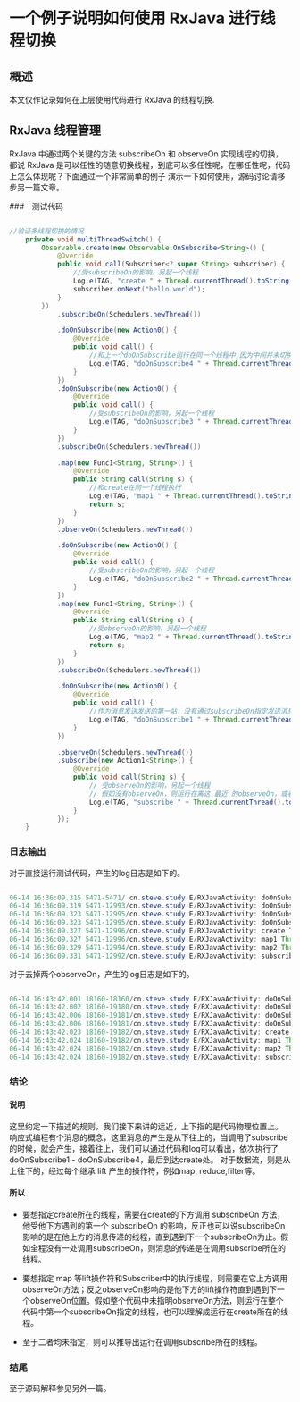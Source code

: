 # 一个例子说明如何使用  RxJava 进行线程切换

## 概述
本文仅作记录如何在上层使用代码进行 RxJava 的线程切换.

<!-- more -->

## RxJava 线程管理

RxJava 中通过两个关键的方法 subscribeOn 和 observeOn 实现线程的切换，都说 RxJava 是可以任性的随意切换线程，到底可以多任性呢，在哪任性呢，代码上怎么体现呢？下面通过一个非常简单的例子
演示一下如何使用，源码讨论请移步另一篇文章。

###　测试代码

```java

//验证多线程切换的情况
    private void multiThreadSwitch() {
        Observable.create(new Observable.OnSubscribe<String>() {
            @Override
            public void call(Subscriber<? super String> subscriber) {
                //受subscribeOn的影响，另起一个线程
                Log.e(TAG, "create " + Thread.currentThread().toString());
                subscriber.onNext("hello world");
            }
        })
            .subscribeOn(Schedulers.newThread())

            .doOnSubscribe(new Action0() {
                @Override
                public void call() {
                    //和上一个doOnSubscribe运行在同一个线程中,因为中间并未切换线程
                    Log.e(TAG, "doOnSubscribe4 " + Thread.currentThread().toString());
                }
            })
            .doOnSubscribe(new Action0() {
                @Override
                public void call() {
                    //受subscribeOn的影响，另起一个线程
                    Log.e(TAG, "doOnSubscribe3 " + Thread.currentThread().toString());
                }
            })
            .subscribeOn(Schedulers.newThread())

            .map(new Func1<String, String>() {
                @Override
                public String call(String s) {
                    //和create在同一个线程执行
                    Log.e(TAG, "map1 " + Thread.currentThread().toString());
                    return s;
                }
            })
            .observeOn(Schedulers.newThread())

            .doOnSubscribe(new Action0() {
                @Override
                public void call() {
                    //受subscribeOn的影响，另起一个线程
                    Log.e(TAG, "doOnSubscribe2 " + Thread.currentThread().toString());
                }
            })
            .map(new Func1<String, String>() {
                @Override
                public String call(String s) {
                    //受observeOn的影响，另起一个线程
                    Log.e(TAG, "map2 " + Thread.currentThread().toString());
                    return s;
                }
            })
            .subscribeOn(Schedulers.newThread())

            .doOnSubscribe(new Action0() {
                @Override
                public void call() {
                    //作为消息发送发送的第一站，没有通过subscribeOn指定发送消息的线程，故而这个会在调用subscribe方法的线程上执行,这里是主线程
                    Log.e(TAG, "doOnSubscribe1 " + Thread.currentThread().toString());
                }
            })

            .observeOn(Schedulers.newThread())
            .subscribe(new Action1<String>() {
                @Override
                public void call(String s) {
                    // 受observeOn的影响，另起一个线程
                    // 假如没有observeOn，则运行在离这 最近 的observeOn，或者 最远(物理位置最远，按照消息自下往上的顺序，其实也是最近) 的subscribeOn线程上
                    Log.e(TAG, "subscribe " + Thread.currentThread().toString());
                }
            });
    }

```



### 日志输出

对于直接运行测试代码，产生的log日志是如下的。

```java

06-14 16:36:09.315 5471-5471/ cn.steve.study E/RXJavaActivity: doOnSubscribe1 Thread[main,5,main]
06-14 16:36:09.319 5471-12993/cn.steve.study E/RXJavaActivity: doOnSubscribe2 Thread[RxNewThreadScheduler-7,5,main]
06-14 16:36:09.323 5471-12995/cn.steve.study E/RXJavaActivity: doOnSubscribe3 Thread[RxNewThreadScheduler-9,5,main]
06-14 16:36:09.323 5471-12995/cn.steve.study E/RXJavaActivity: doOnSubscribe4 Thread[RxNewThreadScheduler-9,5,main]
06-14 16:36:09.327 5471-12996/cn.steve.study E/RXJavaActivity: create Thread[RxNewThreadScheduler-10,5,main]
06-14 16:36:09.327 5471-12996/cn.steve.study E/RXJavaActivity: map1 Thread[RxNewThreadScheduler-10,5,main]
06-14 16:36:09.329 5471-12994/cn.steve.study E/RXJavaActivity: map2 Thread[RxNewThreadScheduler-8,5,main]
06-14 16:36:09.331 5471-12992/cn.steve.study E/RXJavaActivity: subscribe Thread[RxNewThreadScheduler-6,5,main]

```

对于去掉两个observeOn，产生的log日志是如下的。

```java

06-14 16:43:42.001 18160-18160/cn.steve.study E/RXJavaActivity: doOnSubscribe1 Thread[main,5,main]
06-14 16:43:42.002 18160-19180/cn.steve.study E/RXJavaActivity: doOnSubscribe2 Thread[RxNewThreadScheduler-4,5,main]
06-14 16:43:42.006 18160-19181/cn.steve.study E/RXJavaActivity: doOnSubscribe3 Thread[RxNewThreadScheduler-5,5,main]
06-14 16:43:42.006 18160-19181/cn.steve.study E/RXJavaActivity: doOnSubscribe4 Thread[RxNewThreadScheduler-5,5,main]
06-14 16:43:42.023 18160-19182/cn.steve.study E/RXJavaActivity: create Thread[RxNewThreadScheduler-6,5,main]
06-14 16:43:42.024 18160-19182/cn.steve.study E/RXJavaActivity: map1 Thread[RxNewThreadScheduler-6,5,main]
06-14 16:43:42.024 18160-19182/cn.steve.study E/RXJavaActivity: map2 Thread[RxNewThreadScheduler-6,5,main]
06-14 16:43:42.024 18160-19182/cn.steve.study E/RXJavaActivity: subscribe Thread[RxNewThreadScheduler-6,5,main]

```


### 结论

#### 说明
这里约定一下描述的规则，我们接下来讲的远近，上下指的是代码物理位置上。
响应式编程有个消息的概念，这里消息的产生是从下往上的，当调用了subscribe 的时候，就会产生，接着往上，我们可以通过代码和log可以看出，依次执行了 doOnSubscribe1 -  doOnSubscribe4，最后到达create处。
对于数据流，则是从上往下的，经过每个继承 lift 产生的操作符，例如map, reduce,filter等。

#### 所以

- 要想指定create所在的线程，需要在create的下方调用 subscribeOn 方法，他受他下方遇到的第一个 subscribeOn 的影响，反正也可以说subscribeOn影响的是在他上方的消息传递的线程，直到遇到下一个subscribeOn为止。假如全程没有一处调用subscribeOn，则消息的传递是在调用subscribe所在的线程。

- 要想指定 map 等lift操作符和Subscriber中的执行线程，则需要在它上方调用observeOn方法；反之observeOn影响的是他下方的lift操作符直到遇到下一个observeOn位置。假如整个代码中未指明observeOn方法，则运行在整个代码中第一个subscribeOn指定的线程，也可以理解成运行在create所在的线程。

- 至于二者均未指定，则可以推导出运行在调用subscribe所在的线程。

### 结尾

至于源码解释参见另外一篇。

